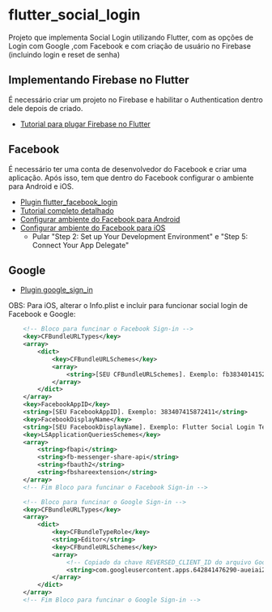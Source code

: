 # flutter_social_login

Projeto que implementa Social Login utilizando Flutter, com as opções de Login com Google ,com Facebook e com criação de usuário no Firebase (incluindo login e reset de senha)

## Implementando Firebase no Flutter
É necessário criar um projeto no Firebase e habilitar o Authentication dentro dele depois de criado.

- [Tutorial para plugar Firebase no Flutter](https://firebase.google.com/docs/flutter/setup?hl=pt-br#add_flutterfire_plugins)

## Facebook
É necessário ter uma conta de desenvolvedor do Facebook e criar uma aplicação.
Após isso, tem que dentro do Facebook configurar o ambiente para Android e iOS.
- [Plugin flutter_facebook_login](https://pub.dev/packages/flutter_facebook_login)
- [Tutorial completo detalhado](https://www.c-sharpcorner.com/article/facebook-login-in-flutter/)
- [Configurar ambiente do Facebook para Android](https://developers.facebook.com/docs/facebook-login/android)
- [Configurar ambiente do Facebook para iOS](https://developers.facebook.com/docs/facebook-login/ios)
  - Pular "Step 2: Set up Your Development Environment" e "Step 5: Connect Your App Delegate"

## Google
- [Plugin google_sign_in](https://pub.dev/packages/google_sign_in)



OBS: Para iOS, alterar o Info.plist e incluir para funcionar social login de Facebook e Google:
```xml
    <!-- Bloco para funcinar o Facebook Sign-in -->
	<key>CFBundleURLTypes</key>
	<array>
		<dict>
			<key>CFBundleURLSchemes</key>
			<array>
				<string>[SEU CFBundleURLSchemes]. Exemplo: fb383401415272755</string>
			</array>
		</dict>
	</array>
	<key>FacebookAppID</key>
	<string>[SEU FacebookAppID]. Exemplo: 383407415872411</string>
	<key>FacebookDisplayName</key>
	<string>[SEU FacebookDisplayName]. Exemplo: Flutter Social Login Teste</string>
	<key>LSApplicationQueriesSchemes</key>
	<array>
		<string>fbapi</string>
		<string>fb-messenger-share-api</string>
		<string>fbauth2</string>
		<string>fbshareextension</string>
	</array>
	<!-- Fim Bloco para funcinar o Facebook Sign-in -->

	<!-- Bloco para funcinar o Google Sign-in -->
	<key>CFBundleURLTypes</key>
	<array>
		<dict>
			<key>CFBundleTypeRole</key>
			<string>Editor</string>
			<key>CFBundleURLSchemes</key>
			<array>
				<!-- Copiado da chave REVERSED_CLIENT_ID do arquivo GoogleServices-Info.plist -->
				<string>com.googleusercontent.apps.642841476290-aueiai2uoi4klejaklj3lkj3lk</string>
			</array>
		</dict>
	</array>
	<!-- Fim Bloco para funcinar o Google Sign-in -->
```